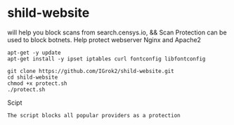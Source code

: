 # shild-website
will help you block scans from search.censys.io, &amp;&amp; Scan Protection can be used to block botnets. Help protect webserver Nginx and Apache2


```
apt-get -y update
apt-get install -y ipset iptables curl fontconfig libfontconfig
```

```
git clone https://github.com/IGrok2/shild-website.git
cd shild-website
chmod +x protect.sh
./protect.sh
```

Scipt 

```
The script blocks all popular providers as a protection
```
